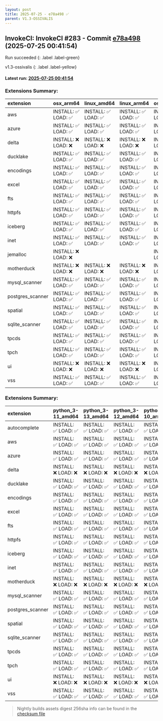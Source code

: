```yaml
---
layout: post
title: 2025-07-25 - e78a498 ✅
parent: V1.3-OSSIVALIS
---
```



## InvokeCI: InvokeCI #283 - Commit [e78a498](https://github.com/duckdb/duckdb/actions/runs/16510963989) (2025-07-25 00:41:54)
 Run succeeded
{: .label .label-green}

v1.3-ossivalis
{: .label .label-yellow}

#### Latest run: [ 2025-07-25 00:41:54 ](https://github.com/duckdb/duckdb/actions/runs/16510963989)

### Extensions Summary:

| extension        | osx_arm64          | linux_amd64        | linux_arm64        | osx_amd64          | windows_amd64      |
|:-----------------|:-------------------|:-------------------|:-------------------|:-------------------|:-------------------|
| aws              | INSTALL: ✅ LOAD: ✅ | INSTALL: ✅ LOAD: ✅ | INSTALL: ✅ LOAD: ✅ | INSTALL: ✅ LOAD: ✅ | INSTALL: ✅ LOAD: ✅ |
| azure            | INSTALL: ✅ LOAD: ✅ | INSTALL: ✅ LOAD: ✅ | INSTALL: ✅ LOAD: ✅ | INSTALL: ✅ LOAD: ✅ | INSTALL: ✅ LOAD: ✅ |
| delta            | INSTALL: ❌ LOAD: ❌ | INSTALL: ❌ LOAD: ❌ | INSTALL: ❌ LOAD: ❌ | INSTALL: ❌ LOAD: ❌ | INSTALL: ❌ LOAD: ❌ |
| ducklake         | INSTALL: ✅ LOAD: ✅ | INSTALL: ✅ LOAD: ✅ | INSTALL: ✅ LOAD: ✅ | INSTALL: ✅ LOAD: ✅ | INSTALL: ✅ LOAD: ✅ |
| encodings        | INSTALL: ✅ LOAD: ✅ | INSTALL: ✅ LOAD: ✅ | INSTALL: ✅ LOAD: ✅ | INSTALL: ✅ LOAD: ✅ | INSTALL: ✅ LOAD: ✅ |
| excel            | INSTALL: ✅ LOAD: ✅ | INSTALL: ✅ LOAD: ✅ | INSTALL: ✅ LOAD: ✅ | INSTALL: ✅ LOAD: ✅ | INSTALL: ✅ LOAD: ✅ |
| fts              | INSTALL: ✅ LOAD: ✅ | INSTALL: ✅ LOAD: ✅ | INSTALL: ✅ LOAD: ✅ | INSTALL: ✅ LOAD: ✅ | INSTALL: ✅ LOAD: ✅ |
| httpfs           | INSTALL: ✅ LOAD: ✅ | INSTALL: ✅ LOAD: ✅ | INSTALL: ✅ LOAD: ✅ | INSTALL: ✅ LOAD: ✅ | INSTALL: ✅ LOAD: ✅ |
| iceberg          | INSTALL: ✅ LOAD: ✅ | INSTALL: ✅ LOAD: ✅ | INSTALL: ✅ LOAD: ✅ | INSTALL: ✅ LOAD: ✅ | INSTALL: ✅ LOAD: ✅ |
| inet             | INSTALL: ✅ LOAD: ✅ | INSTALL: ✅ LOAD: ✅ | INSTALL: ✅ LOAD: ✅ | INSTALL: ✅ LOAD: ✅ | INSTALL: ✅ LOAD: ✅ |
| jemalloc         | INSTALL: ❌ LOAD: ❌ |                    |                    | INSTALL: ❌ LOAD: ❌ | INSTALL: ❌ LOAD: ❌ |
| motherduck       | INSTALL: ❌ LOAD: ❌ | INSTALL: ❌ LOAD: ❌ | INSTALL: ❌ LOAD: ❌ | INSTALL: ❌ LOAD: ❌ | INSTALL: ❌ LOAD: ❌ |
| mysql_scanner    | INSTALL: ✅ LOAD: ✅ | INSTALL: ✅ LOAD: ✅ | INSTALL: ✅ LOAD: ✅ | INSTALL: ✅ LOAD: ✅ | INSTALL: ✅ LOAD: ✅ |
| postgres_scanner | INSTALL: ✅ LOAD: ✅ | INSTALL: ✅ LOAD: ✅ | INSTALL: ✅ LOAD: ✅ | INSTALL: ✅ LOAD: ✅ | INSTALL: ✅ LOAD: ✅ |
| spatial          | INSTALL: ✅ LOAD: ✅ | INSTALL: ✅ LOAD: ✅ | INSTALL: ✅ LOAD: ✅ | INSTALL: ✅ LOAD: ✅ | INSTALL: ✅ LOAD: ✅ |
| sqlite_scanner   | INSTALL: ✅ LOAD: ✅ | INSTALL: ✅ LOAD: ✅ | INSTALL: ✅ LOAD: ✅ | INSTALL: ✅ LOAD: ✅ | INSTALL: ✅ LOAD: ✅ |
| tpcds            | INSTALL: ✅ LOAD: ✅ | INSTALL: ✅ LOAD: ✅ | INSTALL: ✅ LOAD: ✅ | INSTALL: ✅ LOAD: ✅ | INSTALL: ✅ LOAD: ✅ |
| tpch             | INSTALL: ✅ LOAD: ✅ | INSTALL: ✅ LOAD: ✅ | INSTALL: ✅ LOAD: ✅ | INSTALL: ✅ LOAD: ✅ | INSTALL: ✅ LOAD: ✅ |
| ui               | INSTALL: ❌ LOAD: ❌ | INSTALL: ❌ LOAD: ❌ | INSTALL: ❌ LOAD: ❌ | INSTALL: ❌ LOAD: ❌ | INSTALL: ❌ LOAD: ❌ |
| vss              | INSTALL: ✅ LOAD: ✅ | INSTALL: ✅ LOAD: ✅ | INSTALL: ✅ LOAD: ✅ | INSTALL: ✅ LOAD: ✅ | INSTALL: ✅ LOAD: ✅ |

### Extensions Summary:

| extension        | python_3-11_amd64   | python_3-13_amd64   | python_3-12_amd64   | python_3-10_arm64   | python_3-9_arm64   | python_3-11_arm64   | python_3-13_arm64   | python_3-10_amd64   | python_3-9_amd64   | python_3-12_arm64   |
|:-----------------|:--------------------|:--------------------|:--------------------|:--------------------|:-------------------|:--------------------|:--------------------|:--------------------|:-------------------|:--------------------|
| autocomplete     | INSTALL: ✅ LOAD: ✅  | INSTALL: ✅ LOAD: ✅  | INSTALL: ✅ LOAD: ✅  | INSTALL: ✅ LOAD: ✅  | INSTALL: ✅ LOAD: ✅ | INSTALL: ✅ LOAD: ✅  | INSTALL: ✅ LOAD: ✅  | INSTALL: ✅ LOAD: ✅  | INSTALL: ✅ LOAD: ✅ | INSTALL: ✅ LOAD: ✅  |
| aws              | INSTALL: ✅ LOAD: ✅  | INSTALL: ✅ LOAD: ✅  | INSTALL: ✅ LOAD: ✅  | INSTALL: ✅ LOAD: ✅  | INSTALL: ✅ LOAD: ✅ | INSTALL: ✅ LOAD: ✅  | INSTALL: ✅ LOAD: ✅  | INSTALL: ✅ LOAD: ✅  | INSTALL: ✅ LOAD: ✅ | INSTALL: ✅ LOAD: ✅  |
| azure            | INSTALL: ✅ LOAD: ✅  | INSTALL: ✅ LOAD: ✅  | INSTALL: ✅ LOAD: ✅  | INSTALL: ✅ LOAD: ✅  | INSTALL: ✅ LOAD: ✅ | INSTALL: ✅ LOAD: ✅  | INSTALL: ✅ LOAD: ✅  | INSTALL: ✅ LOAD: ✅  | INSTALL: ✅ LOAD: ✅ | INSTALL: ✅ LOAD: ✅  |
| delta            | INSTALL: ❌ LOAD: ❌  | INSTALL: ❌ LOAD: ❌  | INSTALL: ❌ LOAD: ❌  | INSTALL: ❌ LOAD: ❌  | INSTALL: ❌ LOAD: ❌ | INSTALL: ❌ LOAD: ❌  | INSTALL: ❌ LOAD: ❌  | INSTALL: ❌ LOAD: ❌  | INSTALL: ❌ LOAD: ❌ | INSTALL: ❌ LOAD: ❌  |
| ducklake         | INSTALL: ✅ LOAD: ✅  | INSTALL: ✅ LOAD: ✅  | INSTALL: ✅ LOAD: ✅  | INSTALL: ✅ LOAD: ✅  | INSTALL: ✅ LOAD: ✅ | INSTALL: ✅ LOAD: ✅  | INSTALL: ✅ LOAD: ✅  | INSTALL: ✅ LOAD: ✅  | INSTALL: ✅ LOAD: ✅ | INSTALL: ✅ LOAD: ✅  |
| encodings        | INSTALL: ✅ LOAD: ✅  | INSTALL: ✅ LOAD: ✅  | INSTALL: ✅ LOAD: ✅  | INSTALL: ✅ LOAD: ✅  | INSTALL: ✅ LOAD: ✅ | INSTALL: ✅ LOAD: ✅  | INSTALL: ✅ LOAD: ✅  | INSTALL: ✅ LOAD: ✅  | INSTALL: ✅ LOAD: ✅ | INSTALL: ✅ LOAD: ✅  |
| excel            | INSTALL: ✅ LOAD: ✅  | INSTALL: ✅ LOAD: ✅  | INSTALL: ✅ LOAD: ✅  | INSTALL: ✅ LOAD: ✅  | INSTALL: ✅ LOAD: ✅ | INSTALL: ✅ LOAD: ✅  | INSTALL: ✅ LOAD: ✅  | INSTALL: ✅ LOAD: ✅  | INSTALL: ✅ LOAD: ✅ | INSTALL: ✅ LOAD: ✅  |
| fts              | INSTALL: ✅ LOAD: ✅  | INSTALL: ✅ LOAD: ✅  | INSTALL: ✅ LOAD: ✅  | INSTALL: ✅ LOAD: ✅  | INSTALL: ✅ LOAD: ✅ | INSTALL: ✅ LOAD: ✅  | INSTALL: ✅ LOAD: ✅  | INSTALL: ✅ LOAD: ✅  | INSTALL: ✅ LOAD: ✅ | INSTALL: ✅ LOAD: ✅  |
| httpfs           | INSTALL: ✅ LOAD: ✅  | INSTALL: ✅ LOAD: ✅  | INSTALL: ✅ LOAD: ✅  | INSTALL: ✅ LOAD: ✅  | INSTALL: ✅ LOAD: ✅ | INSTALL: ✅ LOAD: ✅  | INSTALL: ✅ LOAD: ✅  | INSTALL: ✅ LOAD: ✅  | INSTALL: ✅ LOAD: ✅ | INSTALL: ✅ LOAD: ✅  |
| iceberg          | INSTALL: ✅ LOAD: ✅  | INSTALL: ✅ LOAD: ✅  | INSTALL: ✅ LOAD: ✅  | INSTALL: ✅ LOAD: ✅  | INSTALL: ✅ LOAD: ✅ | INSTALL: ✅ LOAD: ✅  | INSTALL: ✅ LOAD: ✅  | INSTALL: ✅ LOAD: ✅  | INSTALL: ✅ LOAD: ✅ | INSTALL: ✅ LOAD: ✅  |
| inet             | INSTALL: ✅ LOAD: ✅  | INSTALL: ✅ LOAD: ✅  | INSTALL: ✅ LOAD: ✅  | INSTALL: ✅ LOAD: ✅  | INSTALL: ✅ LOAD: ✅ | INSTALL: ✅ LOAD: ✅  | INSTALL: ✅ LOAD: ✅  | INSTALL: ✅ LOAD: ✅  | INSTALL: ✅ LOAD: ✅ | INSTALL: ✅ LOAD: ✅  |
| motherduck       | INSTALL: ❌ LOAD: ❌  | INSTALL: ❌ LOAD: ❌  | INSTALL: ❌ LOAD: ❌  | INSTALL: ❌ LOAD: ❌  | INSTALL: ❌ LOAD: ❌ | INSTALL: ❌ LOAD: ❌  | INSTALL: ❌ LOAD: ❌  | INSTALL: ❌ LOAD: ❌  | INSTALL: ❌ LOAD: ❌ | INSTALL: ❌ LOAD: ❌  |
| mysql_scanner    | INSTALL: ✅ LOAD: ✅  | INSTALL: ✅ LOAD: ✅  | INSTALL: ✅ LOAD: ✅  | INSTALL: ✅ LOAD: ✅  | INSTALL: ✅ LOAD: ✅ | INSTALL: ✅ LOAD: ✅  | INSTALL: ✅ LOAD: ✅  | INSTALL: ✅ LOAD: ✅  | INSTALL: ✅ LOAD: ✅ | INSTALL: ✅ LOAD: ✅  |
| postgres_scanner | INSTALL: ✅ LOAD: ✅  | INSTALL: ✅ LOAD: ✅  | INSTALL: ✅ LOAD: ✅  | INSTALL: ✅ LOAD: ✅  | INSTALL: ✅ LOAD: ✅ | INSTALL: ✅ LOAD: ✅  | INSTALL: ✅ LOAD: ✅  | INSTALL: ✅ LOAD: ✅  | INSTALL: ✅ LOAD: ✅ | INSTALL: ✅ LOAD: ✅  |
| spatial          | INSTALL: ✅ LOAD: ✅  | INSTALL: ✅ LOAD: ✅  | INSTALL: ✅ LOAD: ✅  | INSTALL: ✅ LOAD: ✅  | INSTALL: ✅ LOAD: ✅ | INSTALL: ✅ LOAD: ✅  | INSTALL: ✅ LOAD: ✅  | INSTALL: ✅ LOAD: ✅  | INSTALL: ✅ LOAD: ✅ | INSTALL: ✅ LOAD: ✅  |
| sqlite_scanner   | INSTALL: ✅ LOAD: ✅  | INSTALL: ✅ LOAD: ✅  | INSTALL: ✅ LOAD: ✅  | INSTALL: ✅ LOAD: ✅  | INSTALL: ✅ LOAD: ✅ | INSTALL: ✅ LOAD: ✅  | INSTALL: ✅ LOAD: ✅  | INSTALL: ✅ LOAD: ✅  | INSTALL: ✅ LOAD: ✅ | INSTALL: ✅ LOAD: ✅  |
| tpcds            | INSTALL: ✅ LOAD: ✅  | INSTALL: ✅ LOAD: ✅  | INSTALL: ✅ LOAD: ✅  | INSTALL: ✅ LOAD: ✅  | INSTALL: ✅ LOAD: ✅ | INSTALL: ✅ LOAD: ✅  | INSTALL: ✅ LOAD: ✅  | INSTALL: ✅ LOAD: ✅  | INSTALL: ✅ LOAD: ✅ | INSTALL: ✅ LOAD: ✅  |
| tpch             | INSTALL: ✅ LOAD: ✅  | INSTALL: ✅ LOAD: ✅  | INSTALL: ✅ LOAD: ✅  | INSTALL: ✅ LOAD: ✅  | INSTALL: ✅ LOAD: ✅ | INSTALL: ✅ LOAD: ✅  | INSTALL: ✅ LOAD: ✅  | INSTALL: ✅ LOAD: ✅  | INSTALL: ✅ LOAD: ✅ | INSTALL: ✅ LOAD: ✅  |
| ui               | INSTALL: ❌ LOAD: ❌  | INSTALL: ❌ LOAD: ❌  | INSTALL: ❌ LOAD: ❌  | INSTALL: ❌ LOAD: ❌  | INSTALL: ❌ LOAD: ❌ | INSTALL: ❌ LOAD: ❌  | INSTALL: ❌ LOAD: ❌  | INSTALL: ❌ LOAD: ❌  | INSTALL: ❌ LOAD: ❌ | INSTALL: ❌ LOAD: ❌  |
| vss              | INSTALL: ✅ LOAD: ✅  | INSTALL: ✅ LOAD: ✅  | INSTALL: ✅ LOAD: ✅  | INSTALL: ✅ LOAD: ✅  | INSTALL: ✅ LOAD: ✅ | INSTALL: ✅ LOAD: ✅  | INSTALL: ✅ LOAD: ✅  | INSTALL: ✅ LOAD: ✅  | INSTALL: ✅ LOAD: ✅ | INSTALL: ✅ LOAD: ✅  |


> Nightly builds assets digest 256sha info can be found in the [checksum file](https://duckdb.github.io/duckdb-build-status/docs/v1.3-ossivalis/checksum/2025-07-25_checksum_v1.3-ossivalis.txt)